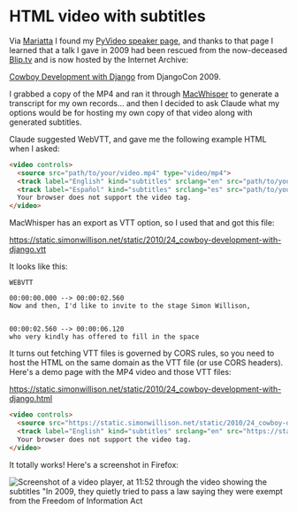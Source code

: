 # HTML video with subtitles

Via [Mariatta](https://fosstodon.org/@mariatta/112883308634473940) I found my [PyVideo speaker page](https://pyvideo.org/speaker/simon-willison.html), and thanks to that page I learned that a talk I gave in 2009 had been rescued from the now-deceased [Blip.tv](https://en.wikipedia.org/wiki/Blip.tv) and is now hosted by the Internet Archive:

[Cowboy Development with Django](https://archive.org/details/pyvideo_24___cowboy-development-with-django) from DjangoCon 2009.

I grabbed a copy of the MP4 and ran it through [MacWhisper](https://goodsnooze.gumroad.com/l/macwhisper) to generate a transcript for my own records... and then I decided to ask Claude what my options would be for hosting my own copy of that video along with generated subtitles.

Claude suggested WebVTT, and gave me the following example HTML when I asked:

```html
<video controls>
  <source src="path/to/your/video.mp4" type="video/mp4">
  <track label="English" kind="subtitles" srclang="en" src="path/to/your/subtitles-en.vtt" default>
  <track label="Español" kind="subtitles" srclang="es" src="path/to/your/subtitles-es.vtt">
  Your browser does not support the video tag.
</video>
```

MacWhisper has an export as VTT option, so I used that and got this file:

https://static.simonwillison.net/static/2010/24_cowboy-development-with-django.vtt

It looks like this:
```
WEBVTT

00:00:00.000 --> 00:00:02.560
Now and then, I'd like to invite to the stage Simon Willison,


00:00:02.560 --> 00:00:06.120
who very kindly has offered to fill in the space
```
It turns out fetching VTT files is governed by CORS rules, so you need to host the HTML on the same domain as the VTT file (or use CORS headers). Here's a demo page with the MP4 video and those VTT files:

https://static.simonwillison.net/static/2010/24_cowboy-development-with-django.html

```html
<video controls>
  <source src="https://static.simonwillison.net/static/2010/24_cowboy-development-with-django.mp4" type="video/mp4">
  <track label="English" kind="subtitles" srclang="en" src="https://static.simonwillison.net/static/2010/24_cowboy-development-with-django.vtt" default>
  Your browser does not support the video tag.
</video>
```

It totally works! Here's a screenshot in Firefox:

![Screenshot of a video player, at 11:52 through the video showing the subtitles "In 2009, they quietly tried to pass a law saying they were exempt from the Freedom of Information Act](https://github.com/user-attachments/assets/8bf09466-d063-4599-8fa9-e38a5d22a0e5)

